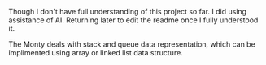 Though I don't have full understanding of this project so far. I did using assistance of AI. Returning later to edit the readme once I fully understood it.

The Monty deals with stack and queue data representation, which can be implimented using array or linked list data structure.
